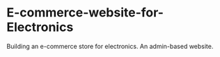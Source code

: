 # E-commerce-website-for-Electronics
Building an e-commerce store for electronics. An admin-based website.
